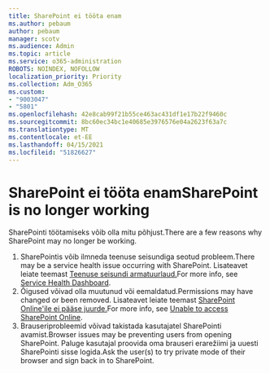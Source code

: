 ```yaml
---
title: SharePoint ei tööta enam
ms.author: pebaum
author: pebaum
manager: scotv
ms.audience: Admin
ms.topic: article
ms.service: o365-administration
ROBOTS: NOINDEX, NOFOLLOW
localization_priority: Priority
ms.collection: Adm_O365
ms.custom:
- "9003047"
- "5801"
ms.openlocfilehash: 42e8cab99f21b55ce463ac431df1e17b22f9460c
ms.sourcegitcommit: 8bc60ec34bc1e40685e3976576e04a2623f63a7c
ms.translationtype: MT
ms.contentlocale: et-EE
ms.lasthandoff: 04/15/2021
ms.locfileid: "51826627"
---
```

# <a name="sharepoint-is-no-longer-working"></a><span data-ttu-id="84599-102">SharePoint ei tööta enam</span><span class="sxs-lookup"><span data-stu-id="84599-102">SharePoint is no longer working</span></span>

<span data-ttu-id="84599-103">SharePointi töötamiseks võib olla mitu põhjust.</span><span class="sxs-lookup"><span data-stu-id="84599-103">There are a few reasons why SharePoint may no longer be working.</span></span>

1. <span data-ttu-id="84599-104">SharePointis võib ilmneda teenuse seisundiga seotud probleem.</span><span class="sxs-lookup"><span data-stu-id="84599-104">There may be a service health issue occurring with SharePoint.</span></span> <span data-ttu-id="84599-105">Lisateavet leiate teemast [Teenuse seisundi armatuurlaud.](https://admin.microsoft.com/AdminPortal/Home#/servicehealth)</span><span class="sxs-lookup"><span data-stu-id="84599-105">For more info, see [Service Health Dashboard](https://admin.microsoft.com/AdminPortal/Home#/servicehealth).</span></span>
2. <span data-ttu-id="84599-106">Õigused võivad olla muutunud või eemaldatud.</span><span class="sxs-lookup"><span data-stu-id="84599-106">Permissions may have changed or been removed.</span></span> <span data-ttu-id="84599-107">Lisateavet leiate teemast [SharePoint Online'ile ei pääse juurde.](https://docs.microsoft.com/sharepoint/troubleshoot/sharing-and-permissions/sharepoint-online-inaccessible)</span><span class="sxs-lookup"><span data-stu-id="84599-107">For more info, see [Unable to access SharePoint Online](https://docs.microsoft.com/sharepoint/troubleshoot/sharing-and-permissions/sharepoint-online-inaccessible).</span></span>
3. <span data-ttu-id="84599-108">Brauseriprobleemid võivad takistada kasutajatel SharePointi avamist.</span><span class="sxs-lookup"><span data-stu-id="84599-108">Browser issues may be preventing users from opening SharePoint.</span></span> <span data-ttu-id="84599-109">Paluge kasutajal proovida oma brauseri erarežiimi ja uuesti SharePointi sisse logida.</span><span class="sxs-lookup"><span data-stu-id="84599-109">Ask the user(s) to try private mode of their browser and sign back in to SharePoint.</span></span>